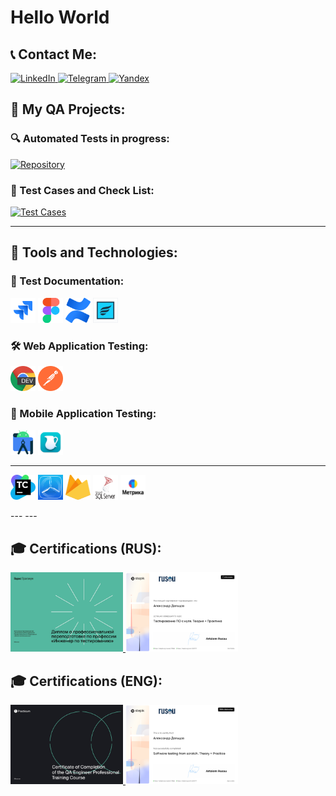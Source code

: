 # Hello World

## 📞 Contact Me:
<p align="left">
  <a href="https://www.linkedin.com/in/aleksandr-deltsov/" target="_blank">
    <img src="https://img.shields.io/badge/LinkedIn-blue?logo=linkedin&style=for-the-badge" alt="LinkedIn">
  </a>
  <a href="https://t.me/adeltsov" target="_blank">
    <img src="https://img.shields.io/badge/Telegram-blue?logo=telegram&style=for-the-badge" alt="Telegram">
  </a>
  <a href="mailto:adeltsovjob@yandex.ru" target="_blank">
    <img src="https://img.shields.io/badge/mail-orange?logo=&style=for-the-badge" alt="Yandex">
  </a>
</p>

## 🧪 My QA Projects:

### 🔍 Automated Tests in progress:
<p align="left">
  <a href="https://github.com/aldeltsov/yandexPracticeQaJava_2024_2025" target="_blank">
    <img src="https://img.shields.io/badge/Repository-grey?logo=github&style=for-the-badge" alt="Repository">
  </a>
</p>

### 📝 Test Cases and Check List:
<p align="left">
  <a href="https://github.com/aldeltsov/yandex_practice_qa_2021_2022/tree/main/Sprint_2"target="_blank">
    <img src="https://img.shields.io/badge/Test_Cases-grey?logo=bookstack&style=for-the-badge" alt="Test Cases">
  </a>
</p>

---

## 🚀 Tools and Technologies:

### 📁 Test Documentation:
<p align="left">
  <img src="./icons/Jira.svg" alt="Jira" width="40" height="40">
  <img src="./icons/Figma.svg" alt="Figma" width="40" height="40">
  <img src="./icons/confluence.svg" alt="confluence" width="40" height="40">
  <img src="./icons/Zephyr-for-JIRA.png" alt="Zephyr-for-JIRA" width="40" height="40">
</p>

### 🛠 Web Application Testing:
<p align="left">
  <img src="./icons/ChromeDev.png" alt="ChromeDev" width="40" height="40">
  <img src="./icons/Postman.png" alt="Postman" width="40" height="40">
</p>

### 📱 Mobile Application Testing:
<p align="left">
  <img src="./icons/androidsdk.svg" alt="androidsdk" width="40" height="40">
  <img src="./icons/charles.webp" alt="charles" width="40" height="40">
</p>

---
<p align="left">
  <img src="./icons/TeamCity.png" alt="TeamCity" width="40" height="40">
  <img src="./icons/TestFlight.png" alt="TestFlight" width="40" height="40">
  <img src="./icons/firebase.svg" alt="firebase" width="40" height="40">
  <img src="./icons/microsoft-sql-server.svg" alt="microsoft-sql-server" width="40" height="40">
  <img src="./icons/YaMetric.png" alt="YaMetric" width="40" height="40">
</p>
---
---

## 🎓 Certifications (RUS):
<p align="left">
  <a href="https://disk.yandex.ru/i/qkYOd1XGaSEP9g" target="_blank">
    <img src="./Certificates/yandex_manual_qa_ru.png" alt="yandex_manual_qa_ru" width="180">
  </a>
  <a href="https://disk.yandex.ru/i/KehFUZ3YHjWO_g" target="_blank">
    <img src="./Certificates/stepik_manual_qa_ru.png" alt="stepik_manual_qa_ru" width="180">
  </a>
</p>

## 🎓 Certifications (ENG):
<p align="left">
  <a href="https://disk.yandex.ru/i/ar3YUwY6RDadFA" target="_blank">
    <img src="./Certificates/yandex_manual_qa_en.png" alt="yandex_manual_qa_en" width="180">
  </a>
  <a href="https://disk.yandex.ru/i/C57yiaKFDx-lTg" target="_blank">
    <img src="./Certificates/stepik_manual_qa_en.png" alt="stepik_manual_qa_en" width="180">
  </a>
</p>
